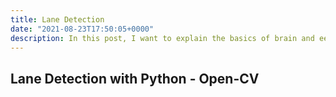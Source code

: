 ```yaml
---
title: Lane Detection
date: "2021-08-23T17:50:05+0000"
description: In this post, I want to explain the basics of brain and eeg.
---
```


## Lane Detection with Python - Open-CV







